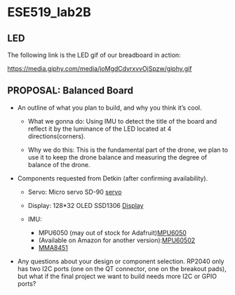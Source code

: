 # ESE519_lab2B


## LED
The following link is the LED gif of our breadboard in action:

https://media.giphy.com/media/joMgdCdvrxvvOjSpzw/giphy.gif

## PROPOSAL: Balanced Board
- An outline of what you plan to build, and why you think it’s cool.

  - What we gonna do: 
Using IMU to detect the title of the board and reflect it by the luminance of the LED located at 4 directions(corners). 

  - Why we do this: 
This is the fundamental part of the drone, we plan to use it to keep the drone balance and measuring the degree of balance of the drone. 

- Components requested from Detkin (after confirming availability).
    - Servo: Micro servo SD-90 [servo](https://www.digikey.com/en/products/detail/gearbox-labs/PART%2520MICRO%2520SERVO%2520SG-90%2520ANALOG/16159912?utm_adgroup=Motors%20-%20AC%2C%20DC&utm_source=google&utm_medium=cpc&utm_campaign=Shopping_Product_Motors%2C%20Solenoids%2C%20Driver%20Boards%2FModules_NEW&utm_term=&utm_content=Motors%20-%20AC%2C%20DC&gclid=CjwKCAjwwL6aBhBlEiwADycBIKHGbRNoXgU73AqBxXqaXLsZl-pzncPgMMfCcFZEfmzbnrYH58MbdxoCAd8QAvD_BwE)

  - Display: 128*32 OLED SSD1306 [Display](https://www.adafruit.com/product/2900)

  - IMU: 
    - MPU6050 (may out of stock for Adafruit)[MPU6050](https://www.adafruit.com/product/3886)
    - (Available on Amazon for another version):[MPU60502](https://www.amazon.com/HiLetgo-MPU-6050-Accelerometer-Gyroscope-Converter/dp/B01DK83ZYQ?th=1)
    - [MMA8451](https://learn.adafruit.com/adafruit-mma8451-accelerometer-breakout)

- Any questions about your design or component selection.
RP2040 only has two I2C ports (one on the QT connector, one on the breakout pads), but what if the final project we want to build needs more I2C or GPIO ports?

